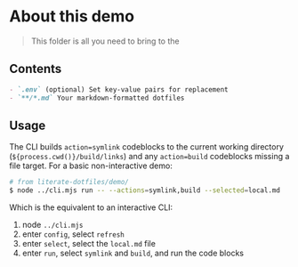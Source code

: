 # About this demo

> This folder is all you need to bring to the

## Contents

```md
- `.env` (optional) Set key-value pairs for replacement
- `**/*.md` Your markdown-formatted dotfiles
```

## Usage

The CLI builds `action=symlink` codeblocks to the current working directory (`${process.cwd()}/build/links`) and any `action=build` codeblocks missing a file target. For a basic non-interactive demo:

```sh
# from literate-dotfiles/demo/
$ node ../cli.mjs run -- --actions=symlink,build --selected=local.md
```

Which is the equivalent to an interactive CLI:

1. node `../cli.mjs`
1. enter `config`, select `refresh`
1. enter `select`, select the `local.md` file
1. enter `run`, select `symlink` and `build`, and run the code blocks
